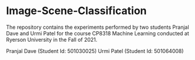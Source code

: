 # Image-Scene-Classification

The repository contains the experiments performed by two students Pranjal Dave and Urmi Patel for the course CP8318 Machine Learning conducted at Ryerson University in the Fall of 2021.

Pranjal Dave (Student Id: 501030025)
Urmi Patel (Student Id: 501064008)
